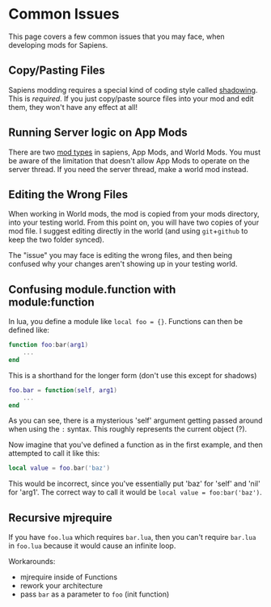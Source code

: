 # Common Issues

This page covers a few common issues that you may face, when developing mods for Sapiens.

## Copy/Pasting Files

Sapiens modding requires a special kind of coding style called [shadowing](/guides/shadowing). This is *required*. If you just copy/paste source files into your mod and edit them, they won't have any effect at all!

## Running Server logic on App Mods

There are two [mod types](/docs/scripting/mod-types) in sapiens, App Mods, and World Mods. You must be aware of the limitation that doesn't allow App Mods to operate on the server thread. If you need the server thread, make a world mod instead.

## Editing the Wrong Files

When working in World mods, the mod is copied from your mods directory, into your testing world. From this point on, you will have two copies of your mod file. I suggest editing directly in the world (and using `git`+`github` to keep the two folder synced). 

The "issue" you may face is editing the wrong files, and then being confused why your changes aren't showing up in your testing world.

## Confusing module.function with module:function

In lua, you define a module like `local foo = {}`. Functions can then be defined like:

```lua
function foo:bar(arg1)
	...
end
```

This is a shorthand for the longer form (don't use this except for shadows)

```lua
foo.bar = function(self, arg1)
	...
end
```

As you can see, there is a mysterious 'self' argument getting passed around when using the `:` syntax. This roughly represents the current object (?).

Now imagine that you've defined a function as in the first example, and then attempted to call it like this:

```lua
local value = foo.bar('baz')
```

This would be incorrect, since you've essentially put 'baz' for 'self' and 'nil' for 'arg1'. The correct way to call it would be `local value = foo:bar('baz')`.

## Recursive mjrequire

If you have `foo.lua` which requires `bar.lua`, then you can't require `bar.lua` in `foo.lua` because it would cause an infinite loop.

Workarounds:
 - mjrequire inside of Functions
 - rework your architecture
 - pass `bar` as a parameter to `foo` (init function)

